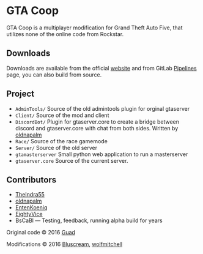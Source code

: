 # GTA Coop
GTA Coop is a multiplayer modification for Grand Theft Auto Five, that utilizes none of the online code from Rockstar.

## Downloads
Downloads are available from the official [website](https://gtacoop.com/downloads) and from GitLab [Pipelines](https://gitlab.com/cgmp/gta/-/pipelines) page, you can also build from source.

## Project

* `AdminTools/` Source of the old admintools plugin for orginal gtaserver
* `Client/` Source of the mod and client 
* `DiscordBot/` Plugin for gtaserver.core to create a bridge between discord and gtaserver.core with chat from both sides. Written by [oldnapalm](https://github.com/oldnapalm)
* `Race/` Source of the race gamemode
* `Server/` Source of the old server
* `gtamasterserver` Small python web application to run a masterserver
* `gtaserver.core` Source of the current server.

## Contributors

* [TheIndra55](https://github.com/theindra55)
* [oldnapalm](https://github.com/oldnapalm)
* [EntenKoeniq](https://github.com/EntenKoeniq)
* [EightyVice](https://github.com/EightyVice)
* BsCaBl — Testing, feedback, running alpha build for years

Original code © 2016 [Guad](https://github.com/Guad)

Modifications © 2016 [Bluscream](https://github.com/Bluscream), [wolfmitchell](https://github.com/soccermitchy)
